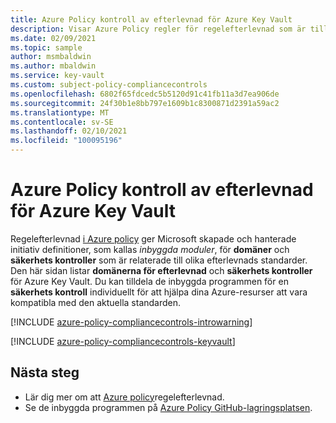 ```yaml
---
title: Azure Policy kontroll av efterlevnad för Azure Key Vault
description: Visar Azure Policy regler för regelefterlevnad som är tillgängliga för Azure Key Vault. Dessa inbyggda princip definitioner tillhandahåller vanliga metoder för att hantera kompatibiliteten för dina Azure-resurser.
ms.date: 02/09/2021
ms.topic: sample
author: msmbaldwin
ms.author: mbaldwin
ms.service: key-vault
ms.custom: subject-policy-compliancecontrols
ms.openlocfilehash: 6802f65fdcedc5b5120d91c41fb11a3d7ea906de
ms.sourcegitcommit: 24f30b1e8bb797e1609b1c8300871d2391a59ac2
ms.translationtype: MT
ms.contentlocale: sv-SE
ms.lasthandoff: 02/10/2021
ms.locfileid: "100095196"
---
```

# <a name="azure-policy-regulatory-compliance-controls-for-azure-key-vault"></a>Azure Policy kontroll av efterlevnad för Azure Key Vault

Regelefterlevnad [i Azure policy](../governance/policy/concepts/regulatory-compliance.md) ger Microsoft skapade och hanterade initiativ definitioner, som kallas _inbyggda moduler_, för **domäner** och **säkerhets kontroller** som är relaterade till olika efterlevnads standarder. Den här sidan listar **domänerna för efterlevnad** och **säkerhets kontroller** för Azure Key Vault. Du kan tilldela de inbyggda programmen för en **säkerhets kontroll** individuellt för att hjälpa dina Azure-resurser att vara kompatibla med den aktuella standarden.

[!INCLUDE [azure-policy-compliancecontrols-introwarning](../../includes/policy/standards/intro-warning.md)]

[!INCLUDE [azure-policy-compliancecontrols-keyvault](../../includes/policy/standards/byrp/microsoft.keyvault.md)]

## <a name="next-steps"></a>Nästa steg

- Lär dig mer om att [Azure policy](../governance/policy/concepts/regulatory-compliance.md)regelefterlevnad.
- Se de inbyggda programmen på [Azure Policy GitHub-lagringsplatsen](https://github.com/Azure/azure-policy).
